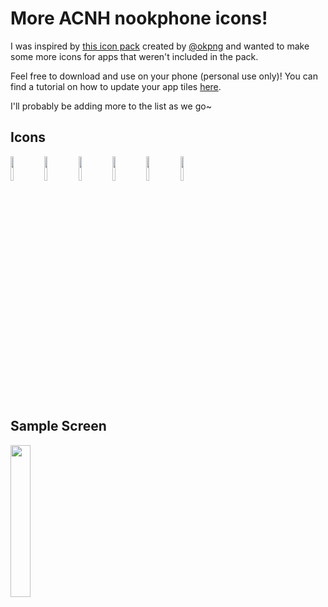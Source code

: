 # More ACNH nookphone icons!

I was inspired by [this icon pack](https://gumroad.com/l/FyjHm) created by [@okpng](https://twitter.com/okpng?lang=en) and wanted to make some more icons for apps that weren't included in the pack.

Feel free to download and use on your phone (personal use only)! You can find a tutorial on how to update your app tiles [here](https://www.youtube.com/watch?v=7O-WMEeBROY&feature=youtu.be).

I'll probably be adding more to the list as we go~

## Icons
<img src="https://i.imgur.com/rl8WFPl.png" width="10%" /> <img src="https://i.imgur.com/bWT449O.png" width="10%" /> <img src="https://i.imgur.com/u86v8Oj.png" width="10%" /> <img src="https://i.imgur.com/xktANGB.png" width="10%" /> <img src="https://i.imgur.com/wl6YIBL.png" width="10%" /> <img src="https://i.imgur.com/bia1btG.png" width="10%" /> 

## Sample Screen
<img src="https://i.imgur.com/RooF6wn.png" width="25%" />
